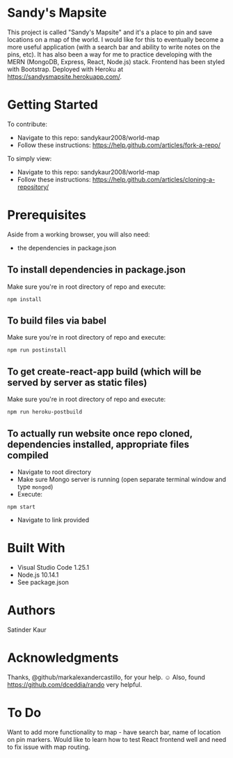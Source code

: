 # Sandy's Mapsite
This project is called "Sandy's Mapsite" and it's a place to pin and save locations on a map of the world. I would like for this to eventually become a more useful application (with a search bar and ability to write notes on the pins, etc). It has also been a way for me to practice developing with the MERN (MongoDB, Express, React, Node.js) stack. Frontend has been styled with Bootstrap. Deployed with Heroku at https://sandysmapsite.herokuapp.com/.

# Getting Started
To contribute:
- Navigate to this repo: sandykaur2008/world-map
- Follow these instructions: https://help.github.com/articles/fork-a-repo/

To simply view: 
- Navigate to this repo: sandykaur2008/world-map
- Follow these instructions: https://help.github.com/articles/cloning-a-repository/

# Prerequisites
Aside from a working browser, you will also need:

- the dependencies in package.json

## To install dependencies in package.json
Make sure you're in root directory of repo and execute:

```npm install```

## To build files via babel
Make sure you're in root directory of repo and execute:

```npm run postinstall```

## To get create-react-app build (which will be served by server as static files)
Make sure you're in root directory of repo and execute:

```npm run heroku-postbuild```

## To actually run website once repo cloned, dependencies installed, appropriate files compiled
- Navigate to root directory
- Make sure Mongo server is running (open separate terminal window and type ``` mongod ```)
- Execute: 

```npm start```

- Navigate to link provided 

# Built With
- Visual Studio Code 1.25.1
- Node.js 10.14.1
- See package.json

# Authors
Satinder Kaur 

# Acknowledgments
Thanks, @github/markalexandercastillo, for your help. :relaxed: 
Also, found https://github.com/dceddia/rando very helpful. 

# To Do
Want to add more functionality to map - have search bar, name of location on pin markers. Would like to learn how to test React frontend well and need to fix issue with map routing. 
